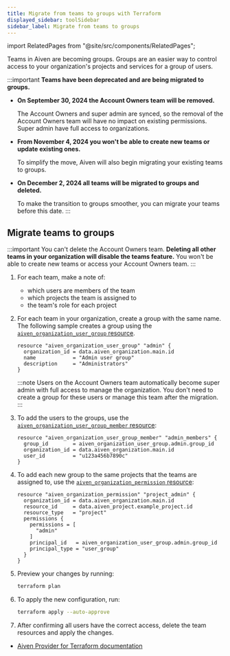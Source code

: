 ```yaml
---
title: Migrate from teams to groups with Terraform
displayed_sidebar: toolSidebar
sidebar_label: Migrate from teams to groups
---
```


import RelatedPages from "@site/src/components/RelatedPages";

Teams in Aiven are becoming groups. Groups are an easier way to control access to your organization's projects and services for a group of users.

:::important
**Teams have been deprecated and are being migrated to groups.**

- **On September 30, 2024 the Account Owners team will be removed.**

  The Account Owners and super admin are synced, so the removal of the
  Account Owners team will have no impact on existing permissions.
  Super admin have full access to organizations.

- **From November 4, 2024 you won't be able to create new teams or update existing ones.**

  To simplify the move, Aiven will also begin migrating your existing teams to groups.

- **On December 2, 2024 all teams will be migrated to groups and deleted.**

  To make the transition to groups smoother, you can
  migrate your teams before this date.
:::

## Migrate teams to groups

:::important
You can't delete the Account Owners team. **Deleting all other teams in your organization
will disable the teams feature.** You won't be able to create new teams or access your
Account Owners team.
:::

1.  For each team, make a note of:

    -   which users are members of the team
    -   which projects the team is assigned to
    -   the team's role for each project

1.  For each team in your organization, create a group with the same name. The following
    sample creates a group using the
    [`aiven_organization_user_group` resource](https://registry.terraform.io/providers/aiven/aiven/latest/docs/resources/organization_user_group).

    ```hcl
    resource "aiven_organization_user_group" "admin" {
      organization_id = data.aiven_organization.main.id
      name            = "Admin user group"
      description     = "Administrators"
    }
    ```

    :::note
    Users on the Account Owners team automatically become super admin with full access to
    manage the organization. You don't need to create a group for these users or manage
    this team after the migration.
    :::

1.  To add the users to the groups, use the
    [`aiven_organization_user_group_member` resource](https://registry.terraform.io/providers/aiven/aiven/latest/docs/resources/organization_user_group_member):

    ```hcl
    resource "aiven_organization_user_group_member" "admin_members" {
      group_id        = aiven_organization_user_group.admin.group_id
      organization_id = data.aiven_organization.main.id
      user_id         = "u123a456b7890c"
    }
    ```

1.  To add each new group to the same projects that the teams are assigned to, use the
    [`aiven_organization_permission` resource](https://registry.terraform.io/providers/aiven/aiven/latest/docs/resources/organization_permission):

    ```hcl
    resource "aiven_organization_permission" "project_admin" {
      organization_id = data.aiven_organization.main.id
      resource_id     = data.aiven_project.example_project.id
      resource_type   = "project"
      permissions {
        permissions = [
          "admin"
        ]
        principal_id   = aiven_organization_user_group.admin.group_id
        principal_type = "user_group"
      }
    }
    ```

1.  Preview your changes by running:

    ```bash
    terraform plan
    ```

1.  To apply the new configuration, run:

    ```bash
    terraform apply --auto-approve
    ```

1.  After confirming all users have the correct access, delete the team resources and
    apply the changes.

<RelatedPages/>

- [Aiven Provider for Terraform documentation](https://registry.terraform.io/providers/aiven/aiven/latest/docs)
